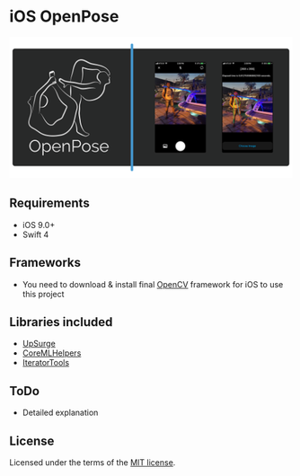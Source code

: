 # iOS OpenPose

<p align="center"><img src="Media/iOSOpenPose.png"></p>

## Requirements
* iOS 9.0+
* Swift 4

## Frameworks
* You need to download & install final [OpenCV](https://opencv.org/releases.html) framework for iOS to use this project

## Libraries included
* [UpSurge](https://github.com/aleph7/Upsurge)
* [CoreMLHelpers](https://github.com/hollance/CoreMLHelpers)
* [IteratorTools](https://github.com/mpangburn/IteratorTools)

## ToDo
* Detailed explanation

## License

Licensed under the terms of the [MIT license](LICENSE.txt).
